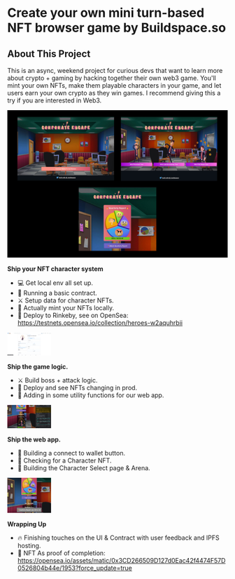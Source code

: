 # Create your own mini turn-based NFT browser game by Buildspace.so 

## About This Project
This is an async, weekend project for curious devs that want to learn more about crypto + gaming by hacking together their own web3 game. You'll mint your own NFTs, make them playable characters in your game, and let users earn your own crypto as they win games. I recommend giving this a try if you are interested in Web3.

<img src="Assets/Project-Images/corporate-escape-done.jpg">

**Ship your NFT character system**
* 💻 Get local env all set up.
* 🌈 Running a basic contract.
* ⚔️ Setup data for character NFTs.
* 💎 Actually mint your NFTs locally.
* 🚀 Deploy to Rinkeby, see on OpenSea: https://testnets.opensea.io/collection/heroes-w2aquhrbii

<img src="Assets/Project-Images/opensea.png" width="100"/>

**Ship the game logic.**
* ⚔️ Build boss + attack logic.
* 🚀 Deploy and see NFTs changing in prod.
* 🤠 Adding in some utility functions for our web app.

<img src="Assets/Project-Images/attacking-boss.png" width="100"/>

**Ship the web app.**
* 🔌 Building a connect to wallet button.
* 🔎 Checking for a Character NFT.
* 🏹 Building the Character Select page & Arena.

<img src="Assets/Project-Images/hitboss.png" width="100"/>

**Wrapping Up**
* 🔥 Finishing touches on the UI & Contract with user feedback and IPFS hosting.
* 🦄 NFT As proof of completion: https://opensea.io/assets/matic/0x3CD266509D127d0Eac42f4474F57D0526804b44e/1953?force_update=true
